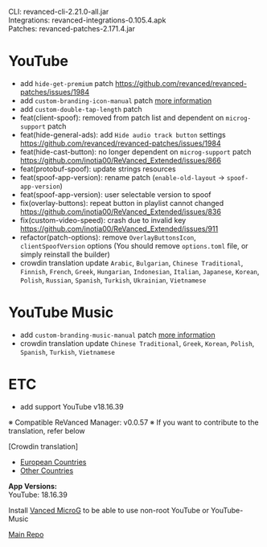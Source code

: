 CLI: revanced-cli-2.21.0-all.jar  
Integrations: revanced-integrations-0.105.4.apk  
Patches: revanced-patches-2.171.4.jar  

YouTube
==
- add `hide-get-premium` patch https://github.com/revanced/revanced-patches/issues/1984
- add `custom-branding-icon-manual` patch [more information](https://github.com/inotia00/revanced-documentation/wiki/Options-Information-about-the-patch#if-you-want-a-custom-icon-only-available-on-cli)
- add `custom-double-tap-length` patch
- feat(client-spoof): removed from patch list and dependent on `microg-support` patch
- feat(hide-general-ads): add `Hide audio track button` settings https://github.com/revanced/revanced-patches/issues/1984
- feat(hide-cast-button): no longer dependent on `microg-support` patch https://github.com/inotia00/ReVanced_Extended/issues/866
- feat(protobuf-spoof): update strings resources
- feat(spoof-app-version): rename patch (`enable-old-layout` → `spoof-app-version`)
- feat(spoof-app-version): user selectable version to spoof
- fix(overlay-buttons): repeat button in playlist cannot changed https://github.com/inotia00/ReVanced_Extended/issues/836
- fix(custom-video-speed): crash due to invalid key https://github.com/inotia00/ReVanced_Extended/issues/911
- refactor(patch-options): remove `OverlayButtonsIcon`, `clientSpoofVersion` options
(You should remove `options.toml` file, or simply reinstall the builder)
- crowdin translation update
`Arabic`, `Bulgarian`, `Chinese Traditional`, `Finnish`, `French`, `Greek`, `Hungarian`, `Indonesian`, `Italian`, `Japanese`, `Korean`, `Polish`, `Russian`, `Spanish`, `Turkish`, `Ukrainian`, `Vietnamese`


YouTube Music
==
- add `custom-branding-music-manual` patch [more information](https://github.com/inotia00/revanced-documentation/wiki/Options-Information-about-the-patch#if-you-want-a-custom-icon-only-available-on-cli)
- crowdin translation update
`Chinese Traditional`, `Greek`, `Korean`, `Polish`, `Spanish`, `Turkish`, `Vietnamese`


ETC
==
- add support YouTube v18.16.39


※ Compatible ReVanced Manager: v0.0.57
※ If you want to contribute to the translation, refer below

[Crowdin translation]
- [European Countries](https://crowdin.com/project/revancedextendedeu)
- [Other Countries](https://crowdin.com/project/revancedextended)
  
**App Versions:**  
YouTube: 18.16.39  

Install [Vanced MicroG](https://github.com/inotia00/VancedMicroG/releases) to be able to use non-root YouTube or YouTube-Music  

[Main Repo](https://github.com/NoName-exe/revanced-extended)  

